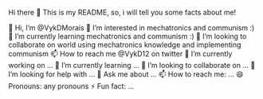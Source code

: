 Hi there 👋
This is my README, so, i will tell you some facts about me!

👋 Hi, I’m @VykDMorais
👀 I’m interested in mechatronics and communism :)
🌱 I’m currently learning mechatronics and communism :)
💞️ I’m looking to collaborate on world using mechatronics knowledge and implementing communism
📫 How to reach me @VykD12 on twitter
🔭 I’m currently working on ...
🌱 I’m currently learning ...
👯 I’m looking to collaborate on ...
🤔 I’m looking for help with ...
💬 Ask me about ...
📫 How to reach me: ...
😄 Pronouns: any pronouns
⚡ Fun fact: ...
